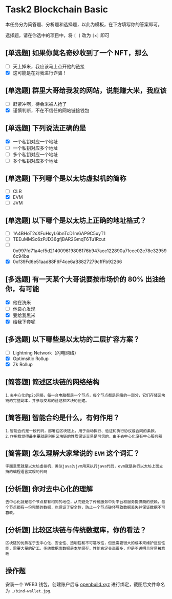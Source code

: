 # Task2 Blockchain Basic

本任务分为简答题、分析题和选择题，以此为模板，在下方填写你的答案即可。

选择题，请在你选中的项目中，将 `[ ]` 改为 `[x]` 即可

## [单选题] 如果你莫名奇妙收到了一个 NFT，那么

- [ ] 天上掉米，我应该马上点开他的链接
- [x] 这可能是在对我进行诈骗！

## [单选题] 群里大哥给我发的网站，说能赚大米，我应该

- [ ] 赶紧冲啊，待会米被人抢了
- [x] 谨慎判断，不在不信任的网站链接钱包

## [单选题] 下列说法正确的是

- [x] 一个私钥对应一个地址
- [ ] 一个私钥对应多个地址
- [ ] 多个私钥对应一个地址
- [ ] 多个私钥对应多个地址

## [单选题] 下列哪个是以太坊虚拟机的简称

- [ ] CLR
- [x] EVM
- [ ] JVM

## [单选题] 以下哪个是以太坊上正确的地址格式？

- [ ] 1A4BHoT2sXFuHsyL6bnTcD1m6AP9C5uyT1
- [ ] TEEuMMSc6zPJD36gfjBAR2GmqT6Tu1Rcut
- [ ] 0x997fd71a4cf5d214009619808176b947aec122890a7fcee02e78e329596c94ba
- [x] 0xf39Fd6e51aad88F6F4ce6aB8827279cffFb92266

## [多选题] 有一天某个大哥说要按市场价的 80% 出油给你，有可能

- [x] 他在洗米
- [ ] 他良心发现
- [x] 要给我黒米
- [x] 给我下套呢

## [多选题] 以下哪些是以太坊的二层扩容方案？

- [ ] Lightning Network（闪电网络）
- [x] Optimsitic Rollup
- [x] Zk Rollup

## [简答题] 简述区块链的网络结构

```
1.去中心化的p2p网络，每一台电脑都是一个节点，每个节点都是网络的一部分，它们存储区块链的完整副本，并参与交易的验证和区块的创建。
```

## [简答题] 智能合约是什么，有何作用？

```
1.智能合约是一段代码，部署在区块链上，用于自动执行、验证和执行协议或合同的条款。
2.作用我觉得最主要就是利用区块链的性质保证交易是可信的，由于去中心化没有中心服务器
```

## [简答题] 怎么理解大家常说的 `EVM` 这个词汇？

```
字面意思就是以太坊虚拟机，类似java的jvm用来执行java代码，evm就是执行以太坊上面支持的编程语言实现的代码
```

## [分析题] 你对去中心化的理解

```
去中心化就是每个节点都有相同的地位，从而避免了传统服务中对平台和服务提供商的依赖，每个节点都有一份完整的数据，也保证了安全性，防止一个节点破坏导致数据丢失并保证数据不可篡改。
```

## [分析题] 比较区块链与传统数据库，你的看法？

```
区块链的优势在于去中心化、安全性、透明性和不可篡改性，但是需要很大的成本来维护这些性能，需要大量的矿工。传统数据库数据是本地保存，性能肯定会高很多，但是不透明且容易被篡改
```

## 操作题

安装一个 WEB3 钱包，创建账户后与 [openbuild.xyz](https://openbuild.xyz/profile) 进行绑定，截图后文件命名为 `./bind-wallet.jpg`.
